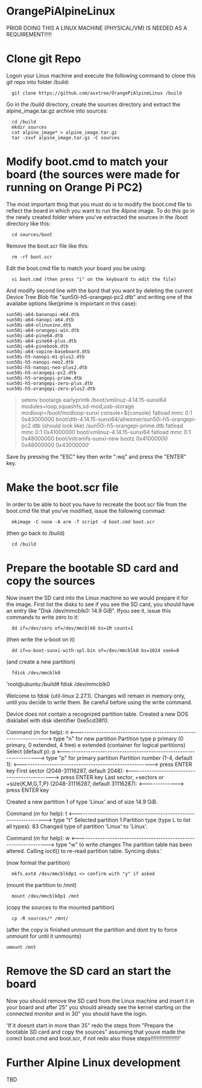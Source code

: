 # OrangePiAlpineLinux


PRIOR DOING THIS A LINUX MACHINE (PHYSICAL/VM) IS NEEDED AS A REQUIREMENT!!!!!

# Clone git Repo

Logon your Linux machine and execute the following command to clone this git repo into folder /build:
```
  git clone https://github.com/asxtree/OrangePiAlpineLinux /build
```
Go in the /build directory, create the sources directory and extract the alpine_image.tar.gz archive into sources:
```
  cd /build
  mkdir sources
  cat alpine_image* > alpine_image.tar.gz
  tar -zxvf alpine_image.tar.gz -C sources
```
# Modify boot.cmd to match your board (the sources were made for running on Orange Pi PC2)

The most important thng that you must do is to modify the boot.cmd file to reflect the board in which you want to run the Alpine image. To do this go in the newly created folder where you've extracted the sources in the /boot directory like this:
```
  cd sources/boot
``` 
Remove the boot.scr file like this:
```
  rm -rf boot.scr
 ``` 
Edit the boot.cmd file to match your board you be using:
```
  vi boot.cmd (then press "i" on the keyboard to edit the file)
```   
And modify second line with the bord that you want by deleting the current Device Tree Blob file "sun50i-h5-orangepi-pc2.dtb" and writing one of the availabe options like(prime is important in this case):
   ```
   sun50i-a64-bananapi-m64.dtb
   sun50i-a64-nanopi-a64.dtb
   sun50i-a64-olinuxino.dtb
   sun50i-a64-orangepi-win.dtb
   sun50i-a64-pine64.dtb
   sun50i-a64-pine64-plus.dtb
   sun50i-a64-pinebook.dtb
   sun50i-a64-sopine-baseboard.dtb
   sun50i-h5-nanopi-m1-plus2.dtb
   sun50i-h5-nanopi-neo2.dtb
   sun50i-h5-nanopi-neo-plus2.dtb
   sun50i-h5-orangepi-pc2.dtb
   sun50i-h5-orangepi-prime.dtb
   sun50i-h5-orangepi-zero-plus.dtb
   sun50i-h5-orangepi-zero-plus2.dtb
```
> setenv bootargs earlyprintk /boot/vmlinuz-4.14.15-sunxi64 modules=loop,squashfs,sd-mod,usb-storage modloop=/boot/modloop-sunxi console=${console}
> fatload mmc 0:1 0x43000000 boot/dtb-4.14.15-sunxi64/allwinner/sun50i-h5-orangepi-pc2.dtb (should look like) /sun50i-h5-orangepi-prime.dtb
> fatload mmc 0:1 0x41000000 boot/vmlinuz-4.14.15-sunxi64
> fatload mmc 0:1 0x48000000 boot/initramfs-sunxi-new
> bootz 0x41000000 0x48000000 0x43000000'

Save by pressing the "ESC" key then write ":wq" and press the "ENTER" key.

# Make the boot.scr file

In order to be able to boot you have to recreate the boot.scr file from the boot.cmd file that you've modified, issue the following commad:
```
  mkimage -C none -A arm -T script -d boot.cmd boot.scr
```
(then go back to /build)
```
  cd /build
```
# Prepare the bootable SD card and copy the sources

Now insert the SD card into the Linux machine so we would prepare it for the image.
First list the disks to see if you see the SD card, you should have an entry like "Disk /dev/mmcblk0: 14.9 GiB". Ifyou see it, issue this commands to write zero to it:
```
  dd if=/dev/zero of=/dev/mmcblk0 bs=1M count=1
```  
(then write the u-boot on it)
```
  dd if=u-boot-sunxi-with-spl.bin of=/dev/mmcblk0 bs=1024 seek=8
```
(and create a new partition)
```
  fdisk /dev/mmcblk0 
 ``` 
  'root@ubuntu:/build# fdisk /dev/mmcblk0

Welcome to fdisk (util-linux 2.27.1).
Changes will remain in memory only, until you decide to write them.
Be careful before using the write command.

Device does not contain a recognized partition table.
Created a new DOS disklabel with disk identifier 0xe5cd38f0.

Command (m for help): n   <-----------------------------------------------------------------> type "n" for new partition
Partition type
   p   primary (0 primary, 0 extended, 4 free) 
   e   extended (container for logical partitions)
Select (default p): p   <-------------------------------------------------------------------> type "p" for primary partition
Partition number (1-4, default 1):   <------------------------------------------------------> press ENTER key
First sector (2048-31116287, default 2048):   <---------------------------------------------> press ENTER key
Last sector, +sectors or +size{K,M,G,T,P} (2048-31116287, default 31116287):  <-------------> press ENTER key

Created a new partition 1 of type 'Linux' and of size 14.9 GiB.

Command (m for help): t   <-----------------------------------------------------------------> type "t"
Selected partition 1
Partition type (type L to list all types): 83
Changed type of partition 'Linux' to 'Linux'.

Command (m for help): w   <-----------------------------------------------------------------> type "w" to write changes
The partition table has been altered.
Calling ioctl() to re-read partition table.
Syncing disks.'

(now format the partition)
```
  mkfs.ext4 /dev/mmcblk0p1 <> confirm with "y" if asked
```  
(mount the partition to /mnt)
```
  mount /dev/mmcblk0p1 /mnt
```
(copy the sources to the mounted partition)
```
  cp -R sources/* /mnt/
```  
(after the copy is finished unmount the partition and dont try to force unmount for until it unmounts)
```
umount /mnt
```
# Remove the SD card an start the board

Now you should remove the SD card from the Linux machine and insert it in your board and after 25" you should already see the kernel starting on the connected monitor and in 30" you should have the login.

'If it doesnt start in more than 35" redo the steps from "Prepare the bootable SD card and copy the sources" assuming that youve made the corect boot.cmd and boot.scr, if not redo also those steps!!!!!!!!!!!!!!!!!!!'


# Further Alpine Linux development
TBD
